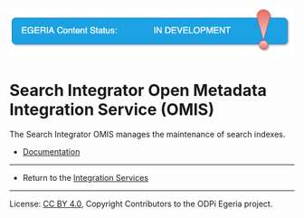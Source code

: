<!-- SPDX-License-Identifier: CC-BY-4.0 -->
<!-- Copyright Contributors to the ODPi Egeria project. -->

![InDev](../../../images/egeria-content-status-in-development.png#pagewidth)


# Search Integrator Open Metadata Integration Service (OMIS)

The Search Integrator OMIS manages the maintenance of search indexes.

* [Documentation](https://egeria-project.org/services/omis/search-integrator/overview)

----

* Return to the [Integration Services](..)


----
License: [CC BY 4.0](https://creativecommons.org/licenses/by/4.0/),
Copyright Contributors to the ODPi Egeria project.